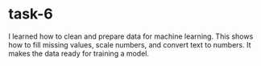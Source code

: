 # task-6
I learned how to clean and prepare data for machine learning. This shows how to fill missing values, scale numbers, and convert text to numbers. It makes the data ready for training a model.
